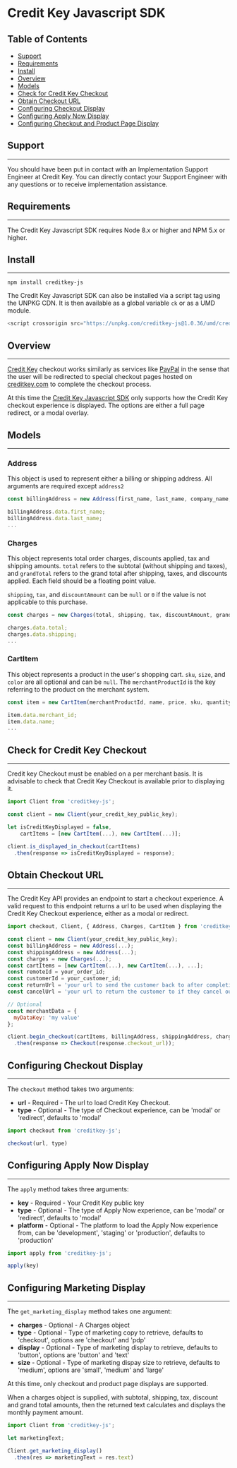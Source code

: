 # Credit Key Javascript SDK

## Table of Contents

- [Support](#support)
- [Requirements](#requirements)
- [Install](#install)
- [Overview](#overview)
- [Models](#models)
- [Check for Credit Key Checkout](#check-for-credit-key-checkout)
- [Obtain Checkout URL](#obtain-checkout-url)
- [Configuring Checkout Display](#configuring-checkout-display)
- [Configuring Apply Now Display](#configuring-apply-now-display)
- [Configuring Checkout and Product Page Display](#configuring-marketing-display)

## Support
----------

You should have been put in contact with an Implementation Support Engineer at Credit Key.  You can directly contact your Support Engineer with any questions or to receive implementation assistance.

## Requirements
---------------

The Credit Key Javascript SDK requires Node 8.x or higher and NPM 5.x or higher.

## Install
----------

```
npm install creditkey-js
```

The Credit Key Javascript SDK can also be installed via a script tag using the UNPKG CDN.  It is then available as a global variable `ck` or as a UMD module.

```javascript
<script crossorigin src="https://unpkg.com/creditkey-js@1.0.36/umd/creditkey-js.js"></script>
```

## Overview
-----------

[Credit Key](https://www.creditkey.com) checkout works similarly as services like [PayPal](https://www.paypal.com) in the sense that the user will be redirected to special checkout pages hosted on [creditkey.com](https://www.creditkey.com) to complete the checkout process.

At this time the [Credit Key Javascript SDK](https://www.creditkey.com) only supports how the Credit Key checkout experience is displayed.  The options are either a full page redirect, or a modal overlay.

## Models
---------

### Address

This object is used to represent either a billing or shipping address.  All arguments are required except `address2`

```javascript
const billingAddress = new Address(first_name, last_name, company_name, email, address1, address2, city, state, zip);

billingAddress.data.first_name;
billingAddress.data.last_name;
...
```

### Charges

This object represents total order charges, discounts applied, tax and shipping amounts. ```total``` refers to the subtotal (without shipping and taxes), and ```grandTotal``` refers to the grand total after shipping, taxes, and discounts applied.  Each field should be a floating point value.

```shipping```, ```tax```, and ```discountAmount``` can be ```null``` or ```0``` if the value is not applicable to this purchase.

```javascript
const charges = new Charges(total, shipping, tax, discountAmount, grandTotal)

charges.data.total;
charges.data.shipping;
...
```

### CartItem

This object represents a product in the user's shopping cart. ```sku```, ```size```, and ```color``` are all optional and can be ```null```.  The ```merchantProductId``` is the key referring to the product on the merchant system.

```javascript
const item = new CartItem(merchantProductId, name, price, sku, quantity, size, color);

item.data.merchant_id;
item.data.name;
...
```

## Check for Credit Key Checkout
--------------------------------

Credit key Checkout must be enabled on a per merchant basis. It is advisable to check that Credit Key Checkout is available prior to displaying it.

```javascript
import Client from 'creditkey-js';

const client = new Client(your_credit_key_public_key);

let isCreditKeyDisplayed = false,
    cartItems = [new CartItem(...), new CartItem(...)];

client.is_displayed_in_checkout(cartItems)
  .then(response => isCreditKeyDisplayed = response);
```

## Obtain Checkout URL
---------------------------------------------

The Credit Key API provides an endpoint to start a checkout experience.  A valid request to this endpoint returns a url to be used when displaying the Credit Key Checkout experience, either as a modal or redirect.

```javascript
import checkout, Client, { Address, Charges, CartItem } from 'creditkey-js';

const client = new Client(your_credit_key_public_key);
const billingAddress = new Address(...);
const shippingAddress = new Address(...);
const charges = new Charges(...);
const cartItems = [new CartItem(...), new CartItem(...), ...];
const remoteId = your_order_id;
const customerId = your_customer_id;
const returnUrl = 'your url to send the customer back to after completing credit key checkout';
const cancelUrl = 'your url to return the customer to if they cancel out of the credit key checkout';

// Optional
const merchantData = {
  myDataKey: 'my value'
};

client.begin_checkout(cartItems, billingAddress, shippingAddress, charges, remoteId, customerId, returnUrl, cancelUrl, merchantData);
  .then(response => Checkout(response.checkout_url));
```


## Configuring Checkout Display
-------------------------------

The `checkout` method takes two arguments:

* **url** - Required - The url to load Credit Key Checkout.
* **type** - Optional - The type of Checkout experience, can be 'modal' or 'redirect', defaults to 'modal'

```javascript
import checkout from 'creditkey-js';

checkout(url, type)
```

## Configuring Apply Now Display
-------------------------------

The `apply` method takes three arguments:

* **key** - Required - Your Credit Key public key
* **type** - Optional - The type of Apply Now experience, can be 'modal' or 'redirect', defaults to 'modal'
* **platform** - Optional - The platform to load the Apply Now experience from, can be 'development', 'staging' or 'production', defaults to 'production'

```javascript
import apply from 'creditkey-js';

apply(key)
```

## Configuring Marketing Display
--------------------------------

The `get_marketing_display` method takes one argument:

* **charges** - Optional - A Charges object
* **type** - Optional - Type of marketing copy to retrieve, defaults to 'checkout', options are 'checkout' and 'pdp'
* **display** - Optional - Type of marketing display to retrieve, defaults to 'button', options are 'button' and 'text'
* **size** - Optional - Type of marketing dispay size to retrieve, defaults to 'medium', options are 'small', 'medium' and 'large'

At this time, only checkout and product page displays are supported.

When a charges object is supplied, with subtotal, shipping, tax, discount and grand total amounts, then the returned text calculates and displays the monthly payment amount.

```javascript
import Client from 'creditkey-js';

let marketingText;

Client.get_marketing_display()
  .then(res => marketingText = res.text)
```
